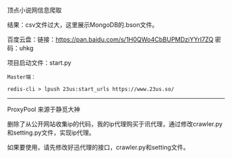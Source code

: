 顶点小说网信息爬取

结果：csv文件过大，这里展示MongoDB的.bson文件。

百度云盘：链接：https://pan.baidu.com/s/1H0QWo4CbBUPMDziYYrI7ZQ 密码：uhkg

项目启动文件：start.py

```
Master端：

redis-cli > lpush 23us:start_urls https://www.23us.so/
```

--------------------------------------------------------------------------------------------

ProxyPool 来源于静觅大神

删除了从公开网站收集ip的代码，我的ip代理购买于讯代理，通过修改crawler.py和setting.py文件，实现ip代理。

如果要使用，请先修改好迅代理的接口，crawler.py和setting文件。
